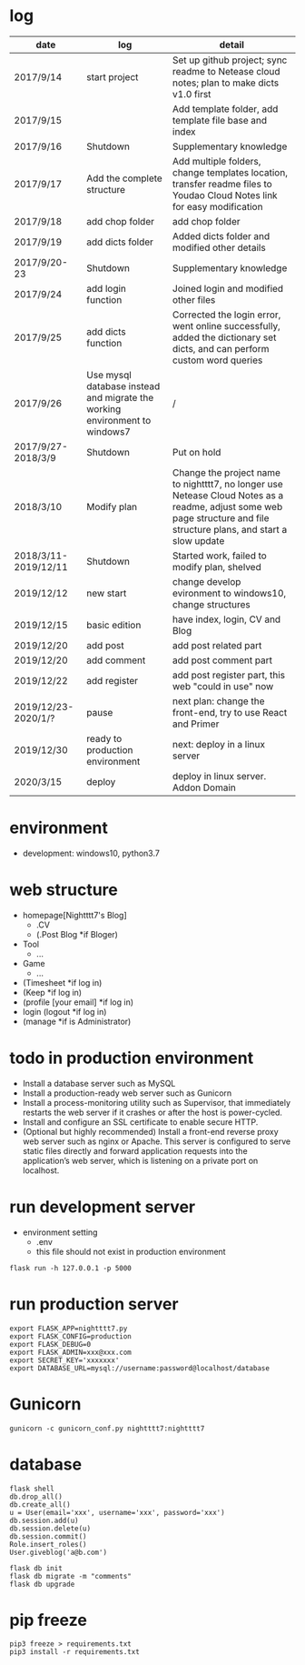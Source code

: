 # log

| date                 | log                                                                        | detail                                                                                                                                                                |
| -------------------- | -------------------------------------------------------------------------- | --------------------------------------------------------------------------------------------------------------------------------------------------------------------- |
| 2017/9/14            | start project                                                              | Set up github project; sync readme to Netease cloud notes; plan to make dicts v1.0 first                                                                              |
| 2017/9/15            |                                                                            | Add template folder, add template file base and index                                                                                                                 |
| 2017/9/16            | Shutdown                                                                   | Supplementary knowledge                                                                                                                                               |
| 2017/9/17            | Add the complete structure                                                 | Add multiple folders, change templates location, transfer readme files to Youdao Cloud Notes link for easy modification                                               |
| 2017/9/18            | add chop folder                                                            | add chop folder                                                                                                                                                       |
| 2017/9/19            | add dicts folder                                                           | Added dicts folder and modified other details                                                                                                                         |
| 2017/9/20-23         | Shutdown                                                                   | Supplementary knowledge                                                                                                                                               |
| 2017/9/24            | add login function                                                         | Joined login and modified other files                                                                                                                                 |
| 2017/9/25            | add dicts function                                                         | Corrected the login error, went online successfully, added the dictionary set dicts, and can perform custom word queries                                              |
| 2017/9/26            | Use mysql database instead and migrate the working environment to windows7 | /                                                                                                                                                                     |
| 2017/9/27-2018/3/9   | Shutdown                                                                   | Put on hold                                                                                                                                                           |
| 2018/3/10            | Modify plan                                                                | Change the project name to nightttt7, no longer use Netease Cloud Notes as a readme, adjust some web page structure and file structure plans, and start a slow update |
| 2018/3/11-2019/12/11 | Shutdown                                                                   | Started work, failed to modify plan, shelved                                                                                                                          |
| 2019/12/12           | new start                                                                  | change develop evironment to windows10, change structures                                                                                                             |
| 2019/12/15           | basic edition                                                              | have index, login, CV and Blog                                                                                                                                        |
| 2019/12/20           | add post                                                                   | add post related part                                                                                                                                                 |
| 2019/12/20           | add comment                                                                | add post comment part                                                                                                                                                 |
| 2019/12/22           | add register                                                               | add post register part, this web "could in use" now                                                                                                                   |
| 2019/12/23-2020/1/?  | pause                                                                      | next plan: change the front-end, try to use React and Primer                                                                                                          |
| 2019/12/30           | ready to production environment                                            | next: deploy in a linux server                                                                                                                                        |
| 2020/3/15            | deploy                                                                     | deploy in linux server. Addon Domain                                                                                                                                  |

# environment

- development: windows10, python3.7

# web structure

- homepage[Nightttt7's Blog]
    - .CV
    - (.Post Blog *if Bloger)
- Tool
    - ...
- Game
    - ...
- (Timesheet *if log in)
- (Keep *if log in)
- (profile [your email] *if log in)
- login (logout *if log in)
- (manage *if is Administrator)

# todo in production environment

- Install a database server such as MySQL 
- Install a production-ready web server such as Gunicorn 
- Install a process-monitoring utility such as Supervisor, that immediately restarts the web server if it crashes or after the host is power-cycled.
- Install and configure an SSL certificate to enable secure HTTP. 
- (Optional but highly recommended) Install a front-end reverse proxy web server such as nginx or Apache. This server is configured to serve static files directly and forward application requests into the application’s web server, which is listening on a private port on localhost.

# run development server

- environment setting
    - .env
    - this file should not exist in production environment

```
flask run -h 127.0.0.1 -p 5000
```

# run production server

```
export FLASK_APP=nightttt7.py
export FLASK_CONFIG=production
export FLASK_DEBUG=0
export FLASK_ADMIN=xxx@xxx.com
export SECRET_KEY='xxxxxxx'
export DATABASE_URL=mysql://username:password@localhost/database
```

# Gunicorn

```
gunicorn -c gunicorn_conf.py nightttt7:nightttt7
```

# database

```
flask shell
db.drop_all()
db.create_all()
u = User(email='xxx', username='xxx', password='xxx')
db.session.add(u)
db.session.delete(u)
db.session.commit()
Role.insert_roles()
User.giveblog('a@b.com')
```

```
flask db init
flask db migrate -m "comments"
flask db upgrade
```

# pip freeze

```
pip3 freeze > requirements.txt
pip3 install -r requirements.txt
```
